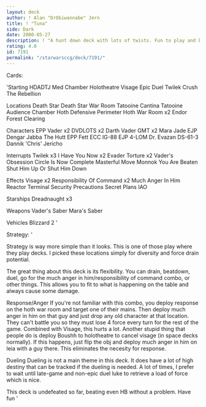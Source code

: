 ```yaml
---
layout: deck
author: ! Alan "DrObiwannabe" Jern
title: ! "Tuna"
side: Dark
date: 2000-05-27
description: ! "A hunt down deck with lots of twists. Fun to play and kicks major ass."
rating: 4.0
id: 7191
permalink: "/starwarsccg/deck/7191/"
---
```

Cards: 

'Starting
HDADTJ
Med Chamber
Holotheatre
Visage
Epic Duel
Twilek
Crush The Rebellion

Locations
Death Star
Death Star War Room
Tatooine Cantina
Tatooine Audience Chamber
Hoth Defensive Perimeter
Hoth War Room x2
Endor Forest Clearing

Characters
EPP Vader x2
DVDLOTS x2
Darth Vader
GMT x2
Mara Jade
EJP Dengar
Jabba The Hutt
EPP Fett
ECC IG-88
EJP 4-LOM
Dr. Evazan
DS-61-3
Dannik 'Chris' Jericho

Interrupts
Twilek x3
I Have You Now x2
Evader
Torture x2
Vader's Obsession
Circle Is Now Complete
Masterful Move
Monnok
You Are Beaten
Shut Him Up Or Shut Him Down

Effects
Visage x2
Responsibility Of Command x2
Much Anger In Him
Reactor Terminal
Security Precautions
Secret Plans
IAO

Starships
Dreadnaught x3

Weapons
Vader's Saber
Mara's Saber

Vehicles
Blizzard 2 '

Strategy: '

Strategy is way more simple than it looks. This is one of those play where they play decks. I picked these locations simply for diversity and force drain potential.

The great thing about this deck is its flexibility. You can drain, beatdown, duel, go for the much anger in him/responsibility of command combo, or other things. This allows you to fit to what is happening on the table and always cause some damage.

Response/Anger If you're not familiar with this combo, you deploy response on the hoth war room and target one of their mains. Then deploy much anger in him on that guy and just drop any old character at that location. They can't battle you so they must lose 4 force every turn for the rest of the game. Combined with Visage, this hurts a lot. Another stupid thing that people do is deploy Boushh to holotheatre to cancel visage (in space decks normally). If this happens, just flip the obj and deploy much anger in him on leia with a guy there. This eliminates the necesity for response.

Dueling Dueling is not a main theme in this deck. It does have a lot of high destiny that can be tracked if the dueling is needed. A lot of times, I prefer to wait until late-game and non-epic duel luke to retrieve a load of force which is nice.

This deck is undefeated so far, beating even HB without a problem. Have fun '
